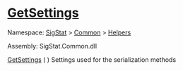 # [GetSettings](./SerializationHelper-100664027.md)

Namespace: [SigStat]() > [Common](./../../README.md) > [Helpers](./../README.md)

Assembly: SigStat.Common.dll

[GetSettings](./SerializationHelper-100664027.md) (  )	Settings used for the serialization methods
